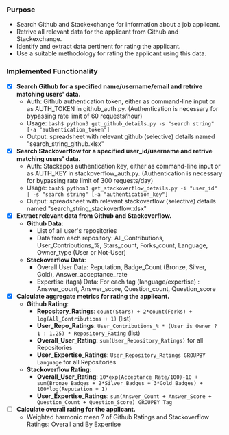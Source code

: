 ### Purpose
* Search Github and Stackexchange for information about a job applicant.
* Retrive all relevant data for the applicant from Github and Stackexchange.
* Identify and extract data pertinent for rating the applicant.
* Use a suitable methodology for rating the applicant using this data.

### Implemented Functionality
- [X] __Search Github for a specified name/username/email and retrive matching users' data.__
  * Auth: Github authentication token, either as command-line input or as AUTH_TOKEN in github_auth.py. (Authentication is necessary for bypassing rate limit of 60 requests/hour)
  * Usage: `bash$ python3 get_github_details.py -s "search string" [-a "authentication_token"]`
  * Output: spreadsheet with relevant github (selective) details named "search_string_github.xlsx"
- [X] __Search Stackoverflow for a specified user_id/username and retrive matching users' data.__
  * Auth: Stackapps authentication key, either as command-line input or as AUTH_KEY in stackoverflow_auth.py. (Authentication is necessary for bypassing rate limit of 300 requests/day)
  * Usage: `bash$ python3 get_stackoverflow_details.py -i "user_id" | -s "search string" [-a "authentication_key"]`
  * Output: spreadsheet with relevant stackoverflow (selective) details named "search_string_stackoverflow.xlsx"
- [X] __Extract relevant data from Github and Stackoverflow.__
  * __Github Data__:
     * List of all user's repositories
     * Data from each repository: All_Contributions, User_Contributions_%, Stars_count, Forks_count, Language, Owner_type (User or Not-User)
  * __Stackoverflow Data__:
     * Overall User Data: Reputation, Badge_Count (Bronze, Silver, Gold), Answer_acceptance_rate
     * Expertise (tags) Data: For each tag (language/expertise) : Answer_count, Answer_score, Question_count, Question_score
- [X] __Calculate aggregate metrics for rating the applicant.__
  * __Github Rating__:
     * __Repository_Ratings__: `count(Stars) + 2*count(Forks) + log(All_Contributions + 1)` (list)
     * __User_Repo_Ratings__: `User_Contributions_% * (User is Owner ? 1 : 1.25) * Repository_Rating` (list)
     * __Overall_User_Rating__: `sum(User_Repository_Ratings)` for all Repositories
     * __User_Expertise_Ratings__: `User_Repository_Ratings GROUPBY Language` for all Repositories
  * __Stackoverflow Rating__:
     * __Overall_User_Rating__: `10*exp(Acceptance_Rate/100)-10 + sum(Bronze_Badges + 2*Silver_Badges + 3*Gold_Badges) + 100*log(Reputation + 1)`
     * __User_Expertise_Ratings__: `sum(Answer_Count + Answer_Score + Question_Count + Question_Score) GROUPBY Tag`
- [ ] __Calculate overall rating for the applicant.__
  * Weighted harmonic mean ? of Github Ratings and Stackoverflow Ratings: Overall and By Expertise

